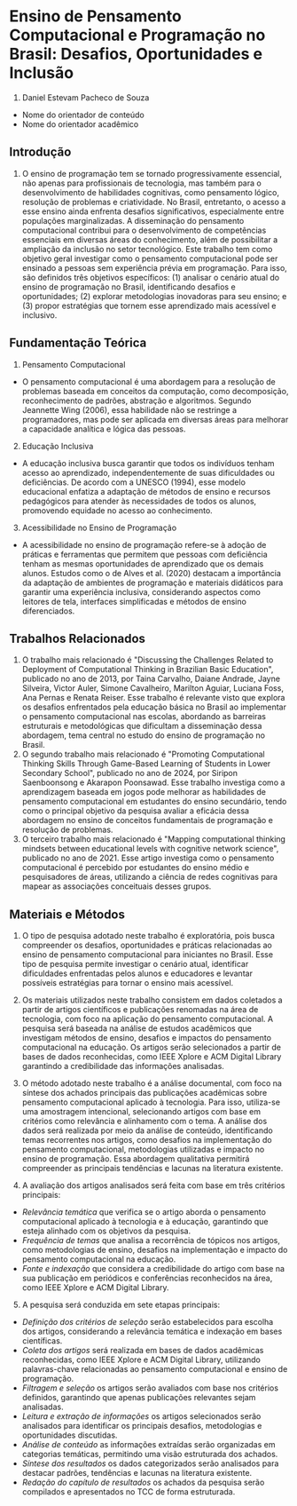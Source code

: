 # Ensino de Pensamento Computacional e Programação no Brasil: Desafios, Oportunidades e Inclusão

1. Daniel Estevam Pacheco de Souza

* Nome do orientador de conteúdo
* Nome do orientador acadêmico

## Introdução

1. O ensino de programação tem se tornado progressivamente essencial, não apenas para profissionais de tecnologia, mas também para o desenvolvimento de habilidades cognitivas, como pensamento lógico, resolução de problemas e criatividade. No Brasil, entretanto, o acesso a esse ensino ainda enfrenta desafios significativos, especialmente entre populações marginalizadas. A disseminação do pensamento computacional contribui para o desenvolvimento de competências essenciais em diversas áreas do conhecimento, além de possibilitar a ampliação da inclusão no setor tecnológico.
Este trabalho tem como objetivo geral investigar como o pensamento computacional pode ser ensinado a pessoas sem experiência prévia em programação. Para isso, são definidos três objetivos específicos: (1) analisar o cenário atual do ensino de programação no Brasil, identificando desafios e oportunidades; (2) explorar metodologias inovadoras para seu ensino; e (3) propor estratégias que tornem esse aprendizado mais acessível e inclusivo.

## Fundamentação Teórica

1. Pensamento Computacional

* O pensamento computacional é uma abordagem para a resolução de problemas baseada em conceitos da computação, como decomposição, reconhecimento de padrões, abstração e algoritmos. Segundo Jeannette Wing (2006), essa habilidade não se restringe a programadores, mas pode ser aplicada em diversas áreas para melhorar a capacidade analítica e lógica das pessoas.

2. Educação Inclusiva

* A educação inclusiva busca garantir que todos os indivíduos tenham acesso ao aprendizado, independentemente de suas dificuldades ou deficiências. De acordo com a UNESCO (1994), esse modelo educacional enfatiza a adaptação de métodos de ensino e recursos pedagógicos para atender às necessidades de todos os alunos, promovendo equidade no acesso ao conhecimento.

3. Acessibilidade no Ensino de Programação

* A acessibilidade no ensino de programação refere-se à adoção de práticas e ferramentas que permitem que pessoas com deficiência tenham as mesmas oportunidades de aprendizado que os demais alunos. Estudos como o de Alves et al. (2020) destacam a importância da adaptação de ambientes de programação e materiais didáticos para garantir uma experiência inclusiva, considerando aspectos como leitores de tela, interfaces simplificadas e métodos de ensino diferenciados.

## Trabalhos Relacionados

1. O trabalho mais relacionado é "Discussing the Challenges Related to Deployment of Computational Thinking in Brazilian Basic Education", publicado no ano de 2013, por Taina Carvalho, Daiane Andrade, Jayne Silveira, Victor Auler, Simone Cavalheiro, Marilton Aguiar, Luciana Foss, Ana Pernas e Renata Reiser. Esse trabalho é relevante visto que explora os desafios enfrentados pela educação básica no Brasil ao implementar o pensamento computacional nas escolas, abordando as barreiras estruturais e metodológicas que dificultam a disseminação dessa abordagem, tema central no estudo do ensino de programação no Brasil.
1. O segundo trabalho mais relacionado é "Promoting Computational Thinking Skills Through Game-Based Learning of Students in Lower Secondary School", publicado no ano de 2024, por Siripon Saenboonsong e Akarapon Poonsawad. Esse trabalho investiga como a aprendizagem baseada em jogos pode melhorar as habilidades de pensamento computacional em estudantes do ensino secundário, tendo como o principal objetivo da pesquisa avaliar a eficácia dessa abordagem no ensino de conceitos fundamentais de programação e resolução de problemas.
1. O terceiro trabalho mais relacionado é "Mapping computational thinking mindsets between educational levels with cognitive network science", publicado no ano de 2021. Esse artigo investiga como o pensamento computacional é percebido por estudantes do ensino médio e pesquisadores de áreas, utilizando a ciência de redes cognitivas para mapear as associações conceituais desses grupos.

## Materiais e Métodos

1. O tipo de pesquisa adotado neste trabalho é exploratória, pois busca compreender os desafios, oportunidades e práticas relacionadas ao ensino de pensamento computacional para iniciantes no Brasil. Esse tipo de pesquisa permite investigar o cenário atual, identificar dificuldades enfrentadas pelos alunos e educadores e levantar possíveis estratégias para tornar o ensino mais acessível.

1. Os materiais utilizados neste trabalho consistem em dados coletados a partir de artigos científicos e publicações renomadas na área de tecnologia, com foco na aplicação do pensamento computacional. A pesquisa será baseada na análise de estudos acadêmicos que investigam métodos de ensino, desafios e impactos do pensamento computacional na educação. Os artigos serão selecionados a partir de bases de dados reconhecidas, como IEEE Xplore e ACM Digital Library garantindo a credibilidade das informações analisadas.

1. O método adotado neste trabalho é a análise documental, com foco na síntese dos achados principais das publicações acadêmicas sobre pensamento computacional aplicado à tecnologia. Para isso, utiliza-se uma amostragem intencional, selecionando artigos com base em critérios como relevância e alinhamento com o tema.
A análise dos dados será realizada por meio da análise de conteúdo, identificando temas recorrentes nos artigos, como desafios na implementação do pensamento computacional, metodologias utilizadas e impacto no ensino de programação. Essa abordagem qualitativa permitirá compreender as principais tendências e lacunas na literatura existente.

1. A avaliação dos artigos analisados será feita com base em três critérios principais:
* _Relevância temática_ que verifica se o artigo aborda o pensamento computacional aplicado à tecnologia e à educação, garantindo que esteja alinhado com os objetivos da pesquisa.
* _Frequência de temas_ que analisa a recorrência de tópicos nos artigos, como metodologias de ensino, desafios na implementação e impacto do pensamento computacional na educação.
* _Fonte e indexação_ que considera a credibilidade do artigo com base na sua publicação em periódicos e conferências reconhecidos na área, como IEEE Xplore e ACM Digital Library.

5. A pesquisa será conduzida em sete etapas principais:
* _Definição dos critérios de seleção_ serão estabelecidos para escolha dos artigos, considerando a relevância temática e indexação em bases científicas.
* _Coleta dos artigos_ será realizada em bases de dados acadêmicas reconhecidas, como IEEE Xplore e ACM Digital Library, utilizando palavras-chave relacionadas ao pensamento computacional e ensino de programação.
* _Filtragem e seleção_ os artigos serão avaliados com base nos critérios definidos, garantindo que apenas publicações relevantes sejam analisadas.
* _Leitura e extração de informações_ os artigos selecionados serão analisados para identificar os principais desafios, metodologias e oportunidades discutidas.
* _Análise de conteúdo_ as informações extraídas serão organizadas em categorias temáticas, permitindo uma visão estruturada dos achados.
* _Síntese dos resultados_ os dados categorizados serão analisados para destacar padrões, tendências e lacunas na literatura existente.
* _Redação do capítulo de resultados_ os achados da pesquisa serão compilados e apresentados no TCC de forma estruturada.
